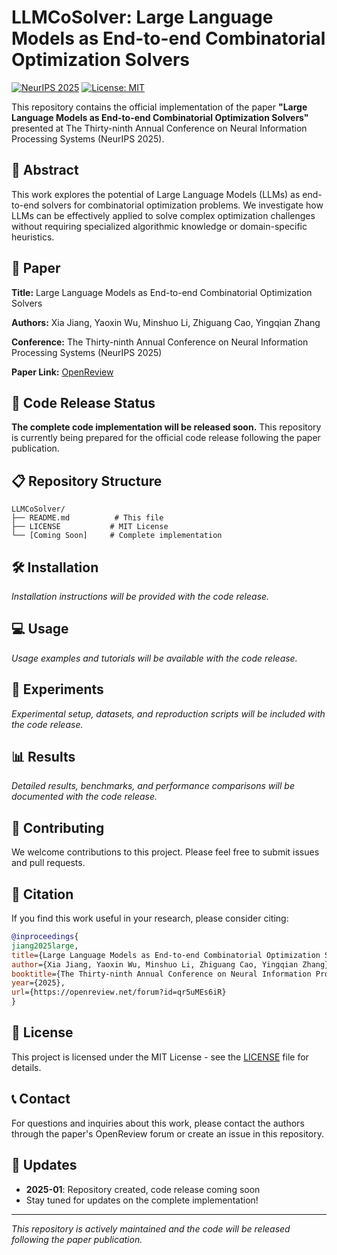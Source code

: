 # LLMCoSolver: Large Language Models as End-to-end Combinatorial Optimization Solvers

[![NeurIPS 2025](https://img.shields.io/badge/NeurIPS-2025-blue.svg)](https://openreview.net/forum?id=qr5uMEs6iR)
[![License: MIT](https://img.shields.io/badge/License-MIT-yellow.svg)](https://opensource.org/licenses/MIT)

This repository contains the official implementation of the paper **"Large Language Models as End-to-end Combinatorial Optimization Solvers"** presented at The Thirty-ninth Annual Conference on Neural Information Processing Systems (NeurIPS 2025).

## 📖 Abstract

This work explores the potential of Large Language Models (LLMs) as end-to-end solvers for combinatorial optimization problems. We investigate how LLMs can be effectively applied to solve complex optimization challenges without requiring specialized algorithmic knowledge or domain-specific heuristics.

## 📰 Paper

**Title:** Large Language Models as End-to-end Combinatorial Optimization Solvers

**Authors:** Xia Jiang, Yaoxin Wu, Minshuo Li, Zhiguang Cao, Yingqian Zhang

**Conference:** The Thirty-ninth Annual Conference on Neural Information Processing Systems (NeurIPS 2025)

**Paper Link:** [OpenReview](https://openreview.net/forum?id=qr5uMEs6iR)

## 🚀 Code Release Status

**The complete code implementation will be released soon.** This repository is currently being prepared for the official code release following the paper publication.

## 📋 Repository Structure

```
LLMCoSolver/
├── README.md          # This file
├── LICENSE           # MIT License
└── [Coming Soon]     # Complete implementation
```

## 🛠️ Installation

*Installation instructions will be provided with the code release.*

## 💻 Usage

*Usage examples and tutorials will be available with the code release.*

## 🧪 Experiments

*Experimental setup, datasets, and reproduction scripts will be included with the code release.*

## 📊 Results

*Detailed results, benchmarks, and performance comparisons will be documented with the code release.*

## 🤝 Contributing

We welcome contributions to this project. Please feel free to submit issues and pull requests.

## 📜 Citation

If you find this work useful in your research, please consider citing:

```bibtex
@inproceedings{
jiang2025large,
title={Large Language Models as End-to-end Combinatorial Optimization Solvers},
author={Xia Jiang, Yaoxin Wu, Minshuo Li, Zhiguang Cao, Yingqian Zhang},
booktitle={The Thirty-ninth Annual Conference on Neural Information Processing Systems},
year={2025},
url={https://openreview.net/forum?id=qr5uMEs6iR}
}
```

## 📄 License

This project is licensed under the MIT License - see the [LICENSE](LICENSE) file for details.

## 📞 Contact

For questions and inquiries about this work, please contact the authors through the paper's OpenReview forum or create an issue in this repository.

## 🔔 Updates

- **2025-01**: Repository created, code release coming soon
- Stay tuned for updates on the complete implementation!

---

*This repository is actively maintained and the code will be released following the paper publication.*
